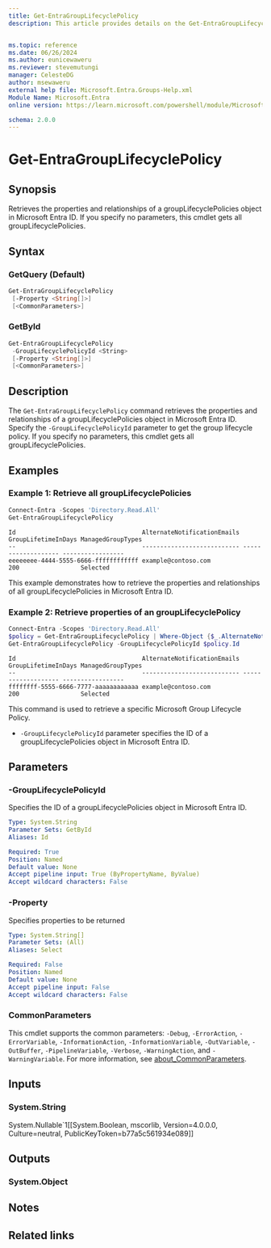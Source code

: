 ```yaml
---
title: Get-EntraGroupLifecyclePolicy
description: This article provides details on the Get-EntraGroupLifecyclePolicy command.


ms.topic: reference
ms.date: 06/26/2024
ms.author: eunicewaweru
ms.reviewer: stevemutungi
manager: CelesteDG
author: msewaweru
external help file: Microsoft.Entra.Groups-Help.xml
Module Name: Microsoft.Entra
online version: https://learn.microsoft.com/powershell/module/Microsoft.Entra/Get-EntraGroupLifecyclePolicy

schema: 2.0.0
---
```


# Get-EntraGroupLifecyclePolicy

## Synopsis

Retrieves the properties and relationships of a groupLifecyclePolicies object in Microsoft Entra ID.
If you specify no parameters, this cmdlet gets all groupLifecyclePolicies.

## Syntax

### GetQuery (Default)

```powershell
Get-EntraGroupLifecyclePolicy
 [-Property <String[]>]
 [<CommonParameters>]
```

### GetById

```powershell
Get-EntraGroupLifecyclePolicy
 -GroupLifecyclePolicyId <String>
 [-Property <String[]>]
 [<CommonParameters>]
```

## Description

The `Get-EntraGroupLifecyclePolicy` command retrieves the properties and relationships of a groupLifecyclePolicies object in Microsoft Entra ID. Specify the `-GroupLifecyclePolicyId` parameter to get the group lifecycle policy.
If you specify no parameters, this cmdlet gets all groupLifecyclePolicies.

## Examples

### Example 1: Retrieve all groupLifecyclePolicies

```powershell
Connect-Entra -Scopes 'Directory.Read.All'
Get-EntraGroupLifecyclePolicy
```

```Output
Id                                   AlternateNotificationEmails GroupLifetimeInDays ManagedGroupTypes
--                                   --------------------------- ------------------- -----------------
eeeeeeee-4444-5555-6666-ffffffffffff example@contoso.com                     200                 Selected
```

This example demonstrates how to retrieve the properties and relationships of all groupLifecyclePolicies in Microsoft Entra ID.

### Example 2: Retrieve properties of an groupLifecyclePolicy

```powershell
Connect-Entra -Scopes 'Directory.Read.All'
$policy = Get-EntraGroupLifecyclePolicy | Where-Object {$_.AlternateNotificationEmails -eq 'example@contoso.com'}
Get-EntraGroupLifecyclePolicy -GroupLifecyclePolicyId $policy.Id
```

```Output
Id                                   AlternateNotificationEmails GroupLifetimeInDays ManagedGroupTypes
--                                   --------------------------- ------------------- -----------------
ffffffff-5555-6666-7777-aaaaaaaaaaaa example@contoso.com                     200                 Selected
```

This command is used to retrieve a specific Microsoft Group Lifecycle Policy.

- `-GroupLifecyclePolicyId` parameter specifies the ID of a groupLifecyclePolicies object in Microsoft Entra ID.

## Parameters

### -GroupLifecyclePolicyId

Specifies the ID of a groupLifecyclePolicies object in Microsoft Entra ID.

```yaml
Type: System.String
Parameter Sets: GetById
Aliases: Id

Required: True
Position: Named
Default value: None
Accept pipeline input: True (ByPropertyName, ByValue)
Accept wildcard characters: False
```

### -Property

Specifies properties to be returned

```yaml
Type: System.String[]
Parameter Sets: (All)
Aliases: Select

Required: False
Position: Named
Default value: None
Accept pipeline input: False
Accept wildcard characters: False
```

### CommonParameters

This cmdlet supports the common parameters: `-Debug`, `-ErrorAction`, `-ErrorVariable`, `-InformationAction`, `-InformationVariable`, `-OutVariable`, `-OutBuffer`, `-PipelineVariable`, `-Verbose`, `-WarningAction`, and `-WarningVariable`. For more information, see [about_CommonParameters](https://go.microsoft.com/fwlink/?LinkID=113216).

## Inputs

### System.String

System.Nullable\`1\[\[System.Boolean, mscorlib, Version=4.0.0.0, Culture=neutral, PublicKeyToken=b77a5c561934e089\]\]

## Outputs

### System.Object

## Notes

## Related links
